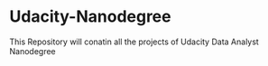 # Udacity-Nanodegree
This Repository will conatin all the projects of Udacity Data Analyst Nanodegree
